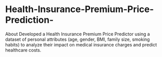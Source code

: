 # Health-Insurance-Premium-Price-Prediction-
About Developed a Health Insurance Premium Price Predictor using a dataset of personal attributes (age, gender, BMI, family size, smoking habits) to analyze their impact on medical insurance charges and predict healthcare costs.
